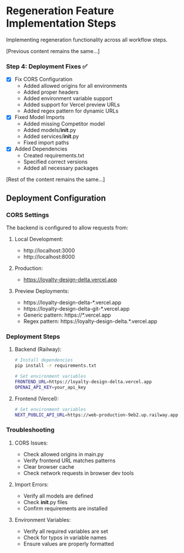# Regeneration Feature Implementation Steps

Implementing regeneration functionality across all workflow steps.

[Previous content remains the same...]

### Step 4: Deployment Fixes ✅
- [x] Fix CORS Configuration
  - Added allowed origins for all environments
  - Added proper headers
  - Added environment variable support
  - Added support for Vercel preview URLs
  - Added regex pattern for dynamic URLs
- [x] Fixed Model Imports
  - Added missing Competitor model
  - Added models/__init__.py
  - Added services/__init__.py
  - Fixed import paths
- [x] Added Dependencies
  - Created requirements.txt
  - Specified correct versions
  - Added all necessary packages

[Rest of the content remains the same...]

## Deployment Configuration

### CORS Settings
The backend is configured to allow requests from:
1. Local Development:
   - http://localhost:3000
   - http://localhost:8000

2. Production:
   - https://loyalty-design-delta.vercel.app

3. Preview Deployments:
   - https://loyalty-design-delta-*.vercel.app
   - https://loyalty-design-delta-git-*.vercel.app
   - Generic pattern: https://*.vercel.app
   - Regex pattern: https://loyalty-design-delta.*\.vercel\.app

### Deployment Steps
1. Backend (Railway):
   ```bash
   # Install dependencies
   pip install -r requirements.txt

   # Set environment variables
   FRONTEND_URL=https://loyalty-design-delta.vercel.app
   OPENAI_API_KEY=your_api_key
   ```

2. Frontend (Vercel):
   ```bash
   # Set environment variables
   NEXT_PUBLIC_API_URL=https://web-production-9eb2.up.railway.app
   ```

### Troubleshooting
1. CORS Issues:
   - Check allowed origins in main.py
   - Verify frontend URL matches patterns
   - Clear browser cache
   - Check network requests in browser dev tools

2. Import Errors:
   - Verify all models are defined
   - Check __init__.py files
   - Confirm requirements are installed

3. Environment Variables:
   - Verify all required variables are set
   - Check for typos in variable names
   - Ensure values are properly formatted